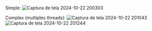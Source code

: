 Simple:
![Captura de tela 2024-10-22 200303](https://github.com/user-attachments/assets/c29e5fa8-937e-4e43-9b29-169f55fa0ceb)

Complex (multiples threads):
![Captura de tela 2024-10-22 201043](https://github.com/user-attachments/assets/c0423f99-d55f-423c-84ba-f97e48d838e8)
![Captura de tela 2024-10-22 201244](https://github.com/user-attachments/assets/83aad869-e330-4241-99d2-6c4bc1faa003)
